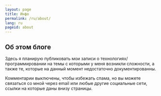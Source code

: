 ```yaml
---
layout: page
title: Инфо
permalink: /ru/about/
lang: ru
pageid: about
---
```

## Об этом блоге
Здесь я планирую публиковать мои записи о технологиях/программировании на темы с которыми у меня возникли сложности, а также те, которые на данный момент недостаточно документированны.

Комментарии выключены, чтобы избежать спама, но вы можете связаться со мной через email или любые другие социальные сети, ссылки на которые даны внизу страницы.